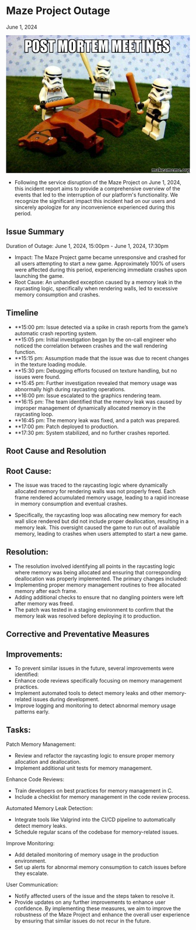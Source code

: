 # Maze Project Outage
June 1, 2024

![Postmortem Maze postmortem](post-mortem-meetings.jpg)

* Following the service disruption of the Maze Project on June 1, 2024, this incident report aims to provide a comprehensive overview of the events that led to the interruption of our platform's functionality. We recognize the significant impact this incident had on our users and sincerely apologize for any inconvenience experienced during this period.

## Issue Summary
Duration of Outage: June 1, 2024, 15:00pm - June 1, 2024, 17:30pm
- Impact: The Maze Project game became unresponsive and crashed for all users attempting to start a new game. Approximately 100% of users were affected during this period, experiencing immediate crashes upon launching the game.
- Root Cause: An unhandled exception caused by a memory leak in the raycasting logic, specifically when rendering walls, led to excessive memory consumption and crashes.

## Timeline
- **15:00 pm: Issue detected via a spike in crash reports from the game’s automatic crash reporting system.
- **15:05 pm: Initial investigation began by the on-call engineer who noticed the correlation between crashes and the wall rendering function.
- **15:15 pm: Assumption made that the issue was due to recent changes in the texture loading module.
- **15:30 pm: Debugging efforts focused on texture handling, but no issues were found.
- **15:45 pm: Further investigation revealed that memory usage was abnormally high during raycasting operations.
- **16:00 pm: Issue escalated to the graphics rendering team.
- **16:15 pm: The team identified that the memory leak was caused by improper management of dynamically allocated memory in the raycasting loop.
- **16:45 pm: The memory leak was fixed, and a patch was prepared.
- **17:00 pm: Patch deployed to production.
- **17:30 pm: System stabilized, and no further crashes reported.

## Root Cause and Resolution
## Root Cause:
- The issue was traced to the raycasting logic where dynamically allocated memory for rendering walls was not properly freed. Each frame rendered accumulated memory usage, leading to a rapid increase in memory consumption and eventual crashes.

- Specifically, the raycasting loop was allocating new memory for each wall slice rendered but did not include proper deallocation, resulting in a memory leak. This oversight caused the game to run out of available memory, leading to crashes when users attempted to start a new game.

## Resolution:
- The resolution involved identifying all points in the raycasting logic where memory was being allocated and ensuring that corresponding deallocation was properly implemented. The primary changes included:
- Implementing proper memory management routines to free allocated memory after each frame.
- Adding additional checks to ensure that no dangling pointers were left after memory was freed.
- The patch was tested in a staging environment to confirm that the memory leak was resolved before deploying it to production.

## Corrective and Preventative Measures

## Improvements:
+ To prevent similar issues in the future, several improvements were identified:
+ Enhance code reviews specifically focusing on memory management practices.
+ Implement automated tools to detect memory leaks and other memory-related issues during development.
+ Improve logging and monitoring to detect abnormal memory usage patterns early.

## Tasks:

Patch Memory Management:
+ Review and refactor the raycasting logic to ensure proper memory allocation and deallocation.
+ Implement additional unit tests for memory management.

Enhance Code Reviews:
+ Train developers on best practices for memory management in C.
+ Include a checklist for memory management in the code review process.

Automated Memory Leak Detection:
+ Integrate tools like Valgrind into the CI/CD pipeline to automatically detect memory leaks.
+ Schedule regular scans of the codebase for memory-related issues.

Improve Monitoring:
+ Add detailed monitoring of memory usage in the production environment.
+ Set up alerts for abnormal memory consumption to catch issues before they escalate.

User Communication:
+ Notify affected users of the issue and the steps taken to resolve it.
+ Provide updates on any further improvements to enhance user confidence.
By implementing these measures, we aim to improve the robustness of the Maze Project and enhance the overall user experience by ensuring that similar issues do not recur in the future.
